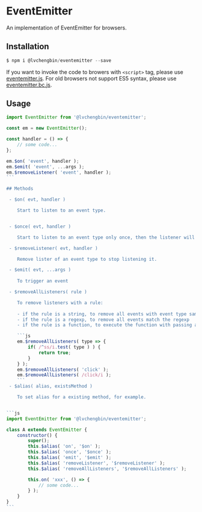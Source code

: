 # EventEmitter

An implementation of EventEmitter for browsers.

## Installation

```js
$ npm i @lvchengbin/eventemitter --save
```

If you want to invoke the code to browers with `<script>` tag, please use [eventemitter.js](). For old browsers not support ES5 syntax, please use [eventemitter.bc.js]().

## Usage

````js
import EventEmitter from '@lvchengbin/eventemitter';

const em = new EventEmitter();

const handler = () => {
    // some code...
};

em.$on( 'event', handler );
em.$emit( 'event', ...args );
em.$removeListener( 'event', handler );
```

## Methods

 - $on( evt, handler )

    Start to listen to an event type.


 - $once( evt, handler )

    Start to listen to an event type only once, then the listener will be removed.

 - $removeListener( evt, handler )

    Remove lister of an event type to stop listening it.

 - $emit( evt, ...args )
    
    To trigger an event

 - $removeAllListeners( rule )

    To remove listeners with a rule:
    
    - if the rule is a string, to remove all events with event type same as the rule
    - if the rule is a regexp, to remove all events match the regexp
    - if the rule is a function, to execute the function with passing an argument which is each event type, if the function returns true, all listeners of that event type will be removed.

    ```js
    em.$removeAllListeners( type => {
        if( /^ss/i.test( type ) ) {
            return true;
        }
    } );
    em.$removeAllListeners( 'click' );
    em.$removeAllListeners( /click/i );
    ```
 - $alias( alias, existsMethod )

    To set alias for a existing method, for example.


```js
import EventEmitter from '@lvchengbin/eventemitter';

class A extends EventEmitter {
    constructor() {
        super();
        this.$alias( 'on', '$on' );
        this.$alias( 'once', '$once' );
        this.$alias( 'emit', '$emit' );
        this.$alias( 'removeListener', '$removeListener' );
        this.$alias( 'removeAllListeners', '$removeAllListeners' );

        this.on( 'xxx', () => {
            // some code...
        } );
    }
}
```
